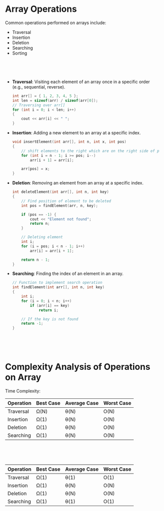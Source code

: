 # Array Operations

Common operations performed on arrays include:

* Traversal
* Insertion
* Deletion
* Searching
* Sorting

&nbsp;

&nbsp;

* **Traversal**: Visiting each element of an array once in a specific order (e.g., sequential, reverse).

    ```cpp
    int arr[] = { 1, 2, 3, 4, 5 };
    int len = sizeof(arr) / sizeof(arr[0]);
    // Traversing over arr[]
    for (int i = 0; i < len; i++) 
    {
        cout << arr[i] << " ";
    }
    ```

* **Insertion**: Adding a new element to an array at a specific index.

    ```cpp
    void insertElement(int arr[], int n, int x, int pos)
    {
        // shift elements to the right which are on the right side of pos
        for (int i = n - 1; i >= pos; i--)
            arr[i + 1] = arr[i];
    
        arr[pos] = x;
    }
    ```

* **Deletion**: Removing an element from an array at a specific index.

    ```cpp
    int deleteElement(int arr[], int n, int key)
    {
        // Find position of element to be deleted
        int pos = findElement(arr, n, key);

        if (pos == -1) {
            cout << "Element not found";
            return n;
        }

        // Deleting element
        int i;
        for (i = pos; i < n - 1; i++)
            arr[i] = arr[i + 1];

        return n - 1;
    }
    ```

* **Searching**: Finding the index of an element in an array.

    ```cpp
    // Function to implement search operation
    int findElement(int arr[], int n, int key)
    {
        int i;
        for (i = 0; i < n; i++)
            if (arr[i] == key)
                return i;
    
        // If the key is not found
        return -1;
    }
    ```

&nbsp;

&nbsp;

#

# Complexity Analysis of Operations on Array

Time Complexity:

| Operation | Best Case | Average Case | Worst Case |
| --------- | --------- | ------------ | ---------- |
| Traversal | Ω(N)      | θ(N)         | O(N)       |
| Insertion | Ω(1)      | θ(N)         | O(N)       |
| Deletion  | Ω(1)      | θ(N)         | O(N)       |
| Searching | Ω(1)      | θ(N)         | O(N)       |

&nbsp;

&nbsp;

| Operation | Best Case | Average Case | Worst Case |
| --------- | --------- | ------------ | ---------- |
| Traversal | Ω(1)      | θ(1)         | O(1)       |
| Insertion | Ω(1)      | θ(N)         | O(N)       |
| Deletion  | Ω(1)      | θ(N)         | O(N)       |
| Searching | Ω(1)      | θ(1)         | O(1)       |
